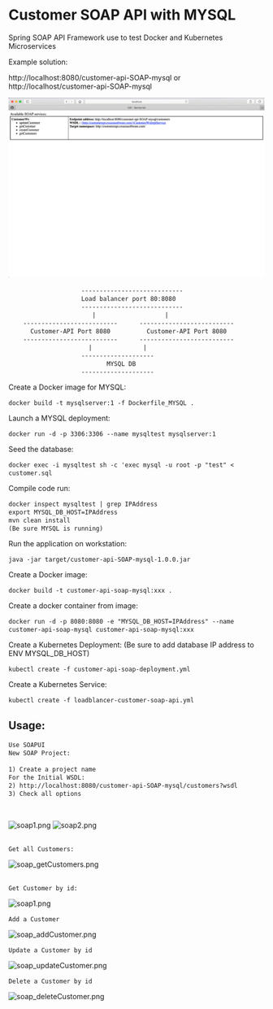 # Customer SOAP API with MYSQL
Spring SOAP API Framework
use to test Docker and Kubernetes Microservices 

Example solution:

http://localhost:8080/customer-api-SOAP-mysql or http://localhost/customer-api-SOAP-mysql


 ![webindex.png](webindex.png)


````
                    ----------------------------
                    Load balancer port 80:8080 
                    ----------------------------
                       |                   |
    --------------------------      --------------------------
      Customer-API Port 8080          Customer-API Port 8080 
    --------------------------      --------------------------  
                      |              |
                    --------------------  
                           MYSQL DB
                    --------------------       

````

Create a Docker image for MYSQL:

````
docker build -t mysqlserver:1 -f Dockerfile_MYSQL .
````

Launch a MYSQL deployment:

``````
docker run -d -p 3306:3306 --name mysqltest mysqlserver:1
``````

Seed the database:

``````
docker exec -i mysqltest sh -c 'exec mysql -u root -p "test" < customer.sql
``````

Compile code run:

````
docker inspect mysqltest | grep IPAddress
export MYSQL_DB_HOST=IPAddress
mvn clean install
(Be sure MYSQL is running)

````

Run the application on workstation:

````
java -jar target/customer-api-SOAP-mysql-1.0.0.jar

````

Create a Docker image:

````
docker build -t customer-api-soap-mysql:xxx .
````
Create a docker container from image: 

````
docker run -d -p 8080:8080 -e "MYSQL_DB_HOST=IPAddress" --name customer-api-soap-mysql customer-api-soap-mysql:xxx
````


Create a Kubernetes Deployment:
(Be sure to add database IP address to ENV MYSQL_DB_HOST) 

````
kubectl create -f customer-api-soap-deployment.yml 
````
Create a Kubernetes Service:

````
kubectl create -f loadblancer-customer-soap-api.yml
````


## Usage: 
````
Use SOAPUI
New SOAP Project:

1) Create a project name
For the Initial WSDL:
2) http://localhost:8080/customer-api-SOAP-mysql/customers?wsdl
3) Check all options

   
`````
![soap1.png](img/soap1.png)
![soap2.png](img/soap2.png)

````

Get all Customers:

````
![soap_getCustomers.png](img/soap_getCustomers.png)

````

Get Customer by id:

````
![soap1.png](img/soap_getCustomer.png)

````
Add a Customer 

````

![soap_addCustomer.png](img/soap_addCustomer.png)

````
Update a Customer by id

````
![soap_updateCustomer.png](img/soap_updateCustomer.png)

````
Delete a Customer by id

````
![soap_deleteCustomer.png](img/soap_deleteCustomer.png)











